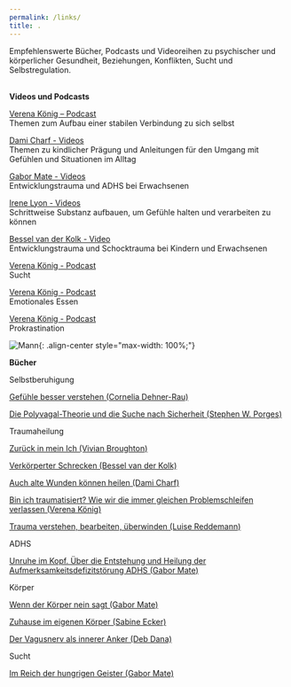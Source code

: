 ```yaml
---
permalink: /links/
title: .
---
```

Empfehlenswerte Bücher, Podcasts und Videoreihen zu psychischer und körperlicher Gesundheit, Beziehungen, Konflikten, Sucht und Selbstregulation.\
<br>

**Videos und Podcasts**

[Verena König – Podcast](https://verenakoenig.de/blog-und-podcast)\
Themen zum Aufbau einer stabilen Verbindung zu sich selbst

[Dami Charf - Videos](https://www.youtube.com/c/DamiCharf/videos)\
Themen zu kindlicher Prägung und Anleitungen für den Umgang mit Gefühlen und Situationen im Alltag

[Gabor Mate - Videos](https://www.youtube.com/watch?v=UI6C3ahHpnc)\
Entwicklungstrauma und ADHS bei Erwachsenen

[Irene Lyon - Videos](https://www.youtube.com/watch?v=ytNjWmeKty0)\
Schrittweise Substanz aufbauen, um Gefühle halten und verarbeiten zu können

[Bessel van der Kolk - Video](https://www.youtube.com/watch?v=szvCMwl_d-E "Bessel van der Kolk - Video")\
Entwicklungstrauma und Schocktrauma bei Kindern und Erwachsenen

[Verena König - Podcast](https://www.youtube.com/watch?v=3knoJSwFfok "Verena König - Podcast")\
Sucht

[Verena König - Podcast](https://www.youtube.com/watch?v=Yd5vWjDldJ0 "Verena König - Podcast")\
Emotionales Essen

[Verena König - Podcast](https://www.youtube.com/watch?v=sw5JM58PENk "Verena König - Podcast")\
Prokrastination

![Mann](/assets/images/Links_Weiterführendes_Mann_klein.jpg){: .align-center style="max-width: 100%;"}

**Bücher**

Selbstberuhigung

[Gefühle besser verstehen (Cornelia Dehner-Rau)](https://www.amazon.de/dp/3442177820)

[Die Polyvagal-Theorie und die Suche nach Sicherheit (Stephen W. Porges)](https://www.amazon.de/dp/3944476190)



Traumaheilung

[Zurück in mein Ich (Vivian Broughton)](https://www.amazon.de/dp/3466346339)

[Verkörperter Schrecken (Bessel van der Kolk)](https://www.amazon.de/dp/3944476131)

[Auch alte Wunden können heilen (Dami Charf)](https://www.amazon.de/dp/B077C3WLBJ)

[Bin ich traumatisiert? Wie wir die immer gleichen Problemschleifen verlassen (Verena König)](https://www.amazon.de/dp/3833878355)

[Trauma verstehen, bearbeiten, überwinden (Luise Reddemann)](https://www.amazon.de/dp/3432111045)



ADHS

[Unruhe im Kopf. Über die Entstehung und Heilung der Aufmerksamkeitsdefizitstörung ADHS (Gabor Mate)](https://www.thalia.de/shop/home/artikeldetails/A1061001875)

Körper

[](https://www.amazon.de/dp/3962571744)[Wenn der Körper nein sagt (Gabor Mate)](https://www.buecher.de/shop/sprachpsychologie/wenn-der-koerper-nein-sagt/mat-gabor/products_products/detail/prod_id/59394668/)

[Zuhause im eigenen Körper (Sabine Ecker)](https://www.beltz.de/fachmedien/psychologie/produkte/details/50814-zuhause-im-eigenen-koerper.html)

[Der Vagusnerv als innerer Anker (Deb Dana)](https://www.amazon.de/dp/3466347866)



Sucht

[](https://www.amazon.de/dp/B095J2NPP8)[Im Reich der hungrigen Geister (Gabor Mate)](https://www.buecher.de/shop/buecher/im-reich-der-hungrigen-geister/mat-gabor/products_products/detail/prod_id/60426930/)





[](https://www.amazon.de/dp/3944476190)

[](https://www.amazon.de/dp/3466347866)

[](https://www.beck-shop.de/mate-unruhe-kopf/product/32893907)

